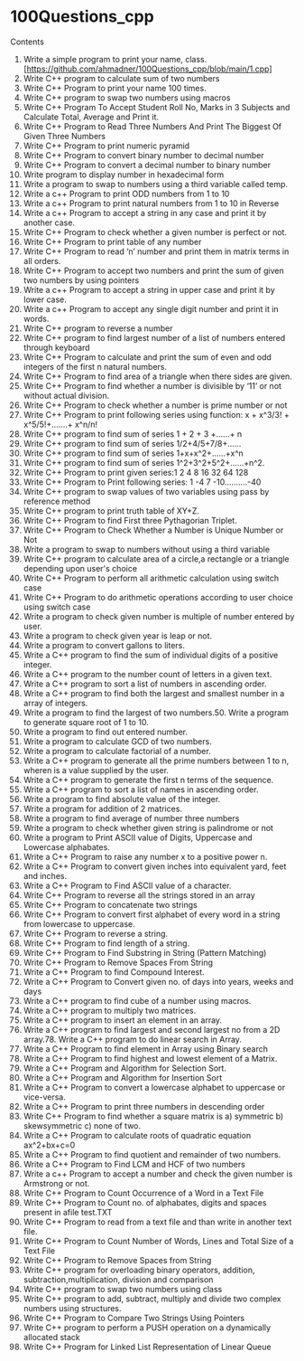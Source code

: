 # 100Questions_cpp

Contents
1. Write a simple program to print your name, class. [https://github.com/ahmadner/100Questions_cpp/blob/main/1.cpp]
2. Write C++ program to calculate sum of two numbers
3. Write C++ Program to print your name 100 times.
4. Write C++ program to swap two numbers using macros
5. Write C++ Program To Accept Student Roll No, Marks in 3 Subjects and Calculate Total, Average and Print it.
6. Write C++ Program to Read Three Numbers And Print The Biggest Of Given Three Numbers
7. Write C++ Program to print numeric pyramid
8. Write C++ Program to convert binary number to decimal number
9. Write C++ Program to convert a decimal number to binary number
10. Write program to display number in hexadecimal form
11. Write a program to swap to numbers using a third variable called temp.
12. Write a c++ Program to print ODD numbers from 1 to 10
13. Write a c++ Program to print natural numbers from 1 to 10 in Reverse
14. Write a c++ Program to accept a string in any case and print it by another case.
15. Write C++ Program to check whether a given number is perfect or not.
16. Write C++ Program to print table of any number
17. Write C++ Program to read ‘n’ number and print them in matrix terms in all orders.
18. Write C++ Program to accept two numbers and print the sum of given two numbers by using pointers
19. Write a c++ Program to accept a string in upper case and print it by lower case.
20. Write a c++ Program to accept any single digit number and print it in words.
21. Write C++ program to reverse a number
22. Write C++ program to find largest number of a list of numbers entered through keyboard
23. Write C++ Program to calculate and print the sum of even and odd integers of the first n natural numbers.
24. Write C++ Program to find area of a triangle when there sides are given.
25. Write C++ Program to find whether a number is divisible by ‘11’ or not without actual division.
26. Write C++ Program to check whether a number is prime number or not
27. Write C++ Program to print following series using function: x + x^3/3! + x^5/5!+.......+ x^n/n!
28. Write C++ program to find sum of series 1 + 2 + 3 +......+ n
29. Write C++ program to find sum of series 1/2+4/5+7/8+......
30. Write C++ program to find sum of series 1+x+x^2+......+x^n
31. Write C++ program to find sum of series 1^2+3^2+5^2+......+n^2.
32. Write C++ Program to print given series:1 2 4 8 16 32 64 128
33. Write C++ Program to Print following series: 1 -4 7 -10..........-40
34. Write C++ program to swap values of two variables using pass by reference method
35. Write C++ program to print truth table of XY+Z.
36. Write C++ Program to find First three Pythagorian Triplet.
37. Write C++ Program to Check Whether a Number is Unique Number or Not
38. Write a program to swap to numbers without using a third variable
39. Write C++ program to calculate area of a circle,a rectangle or a triangle depending upon user's choice
40. Write C++ Program to perform all arithmetic calculation using switch case
41. Write C++ Program to do arithmetic operations according to user choice using switch case
42. Write a program to check given number is multiple of number entered by user.
43. Write a program to check given year is leap or not.
44. Write a program to convert gallons to liters.
45. Write a C++ program to find the sum of individual digits of a positive integer.
46. Write a C++ program to the number count of letters in a given text.
47. Write a C++ program to sort a list of numbers in ascending order.
48. Write a C++ program to find both the largest and smallest number in a array of integers.
49. Write a program to find the largest of two numbers.50. Write a program to generate square root of 1 to 10.
51. Write a program to find out entered number.
52. Write a program to calculate GCD of two numbers.
53. Write a program to calculate factorial of a number.
54. Write a C++ program to generate all the prime numbers between 1 to n, wheren is a value supplied by the user.
55. Write a C++ program to generate the first n terms of the sequence.
56. Write a C++ program to sort a list of names in ascending order.
57. Write a program to find absolute value of the integer.
58. Write a program for addition of 2 matrices.
59. Write a program to find average of number three numbers
60. Write a program to check whether given string is palindrome or not
61. Write a program to Print ASCII value of Digits, Uppercase and Lowercase alphabates.
62. Write a C++ Program to raise any number x to a positive power n.
63. Write a C++ Program to convert given inches into equivalent yard, feet and inches.
64. Write a C++ Program to Find ASCII value of a character.
65. Write C++ Program to reverse all the strings stored in an array
66. Write C++ Program to concatenate two strings
67. Write C++ Program to convert first alphabet of every word in a string from lowercase to uppercase.
68. Write C++ Program to reverse a string.
69. Write C++ Program to find length of a string.
70. Write C++ Program to Find Substring in String (Pattern Matching)
71. Write C++ Program to Remove Spaces From String
72. Write a C++ Program to find Compound Interest.
73. Write a C++ Program to Convert given no. of days into years, weeks and days
74. Write a C++ program to find cube of a number using macros.
75. Write a C++ program to multiply two matrices.
76. Write a C++ program to insert an element in an array.
77. Write a C++ program to find largest and second largest no from a 2D array.78. Write a C++ program to do linear search in Array.
79. Write a C++ Program to find element in Array using Binary search
80. Write a C++ Program to find highest and lowest element of a Matrix.
81. Write a C++ Program and Algorithm for Selection Sort.
82. Write a C++ Program and Algorithm for Insertion Sort
83. Write a C++ Program to convert a lowercase alphabet to uppercase or vice-versa.
84. Write a C++ Program to print three numbers in descending order
85. Write C++ Program to find whether a square matrix is a) symmetric b) skewsymmetric c) none of two.
86. Write a C++ Program to calculate roots of quadratic equation ax^2+bx+c=0
87. Write a C++ Program to find quotient and remainder of two numbers.
88. Write a C++ Program to Find LCM and HCF of two numbers
89. Write a c++ Program to accept a number and check the given number is Armstrong or not.
90. Write C++ Program to Count Occurrence of a Word in a Text File
91. Write C++ Program to Count no. of alphabates, digits and spaces present in afile test.TXT
90. Write C++ Program to read from a text file and than write in another text file.
91. Write C++ Program to Count Number of Words, Lines and Total Size of a Text File
92. Write C++ Program to Remove Spaces from String
93. Write C++ program for overloading binary operators, addition, subtraction,multiplication, division and comparison
94. Write C++ program to swap two numbers using class
95. Write C++ program to add, subtract, multiply and divide two complex numbers using structures.
96. Write C++ Program to Compare Two Strings Using Pointers
99. Write C++ program to perform a PUSH operation on a dynamically allocated stack
100. Write C++ Program for Linked List Representation of Linear Queue
